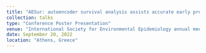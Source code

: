 ```yaml
---
title: "AESur: autoencoder survival analysis assists accurate early prediction of coronary heart disease in the Strong Heart Study"
collection: talks
type: "Conference Poster Presentation"
venue: "International Society for Environmental Epidemiology annual meeting – ISEE2022"
date: September 20, 2022
location: "Athens, Greece"
---
```

